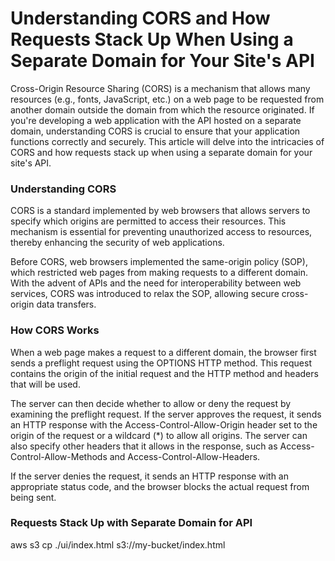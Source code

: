 # Understanding CORS and How Requests Stack Up When Using a Separate Domain for Your Site's API

Cross-Origin Resource Sharing (CORS) is a mechanism that allows many resources (e.g., fonts, JavaScript, etc.) on a web 
page to be requested from another domain outside the domain from which the resource originated. If you're developing a 
web application with the API hosted on a separate domain, understanding CORS is crucial to ensure that your application 
functions correctly and securely. This article will delve into the intricacies of CORS and how requests stack up when 
using a separate domain for your site's API.

### Understanding CORS

CORS is a standard implemented by web browsers that allows servers to specify which origins are permitted to access 
their resources. This mechanism is essential for preventing unauthorized access to resources, thereby enhancing the 
security of web applications.

Before CORS, web browsers implemented the same-origin policy (SOP), which restricted web pages from making requests to 
a different domain. With the advent of APIs and the need for interoperability between web services, CORS was introduced 
to relax the SOP, allowing secure cross-origin data transfers.

### How CORS Works

When a web page makes a request to a different domain, the browser first sends a preflight request using the OPTIONS 
HTTP method. This request contains the origin of the initial request and the HTTP method and headers that will be used.

The server can then decide whether to allow or deny the request by examining the preflight request. If the server 
approves the request, it sends an HTTP response with the Access-Control-Allow-Origin header set to the origin of the 
request or a wildcard (*) to allow all origins. The server can also specify other headers that it allows in the response, 
such as Access-Control-Allow-Methods and Access-Control-Allow-Headers.

If the server denies the request, it sends an HTTP response with an appropriate status code, and the browser blocks the 
actual request from being sent.

### Requests Stack Up with Separate Domain for API

aws s3 cp ./ui/index.html s3://my-bucket/index.html